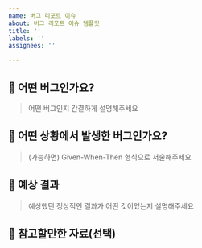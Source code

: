 ```yaml
---
name: 버그 리포트 이슈
about: 버그 리포트 이슈 템플릿
title: ''
labels: ''
assignees: ''

---
```


## 🐛 어떤 버그인가요?

> 어떤 버그인지 간결하게 설명해주세요

## 🧐 어떤 상황에서 발생한 버그인가요?

> (가능하면) Given-When-Then 형식으로 서술해주세요

## 🥅 예상 결과

> 예상했던 정상적인 결과가 어떤 것이었는지 설명해주세요

## 📝 참고할만한 자료(선택)
